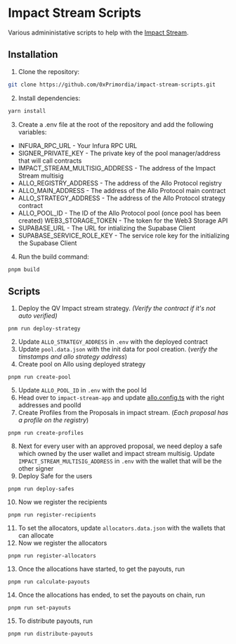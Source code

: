 # Impact Stream Scripts

Various admininistative scripts to help with the [Impact Stream](https://impact.stream).

## Installation

1. Clone the repository:

```bash
git clone https://github.com/0xPrimordia/impact-stream-scripts.git
```

2. Install dependencies:

```bash
yarn install
```

3. Create a .env file at the root of the repository and add the following variables:

- INFURA_RPC_URL - Your Infura RPC URL
- SIGNER_PRIVATE_KEY - The private key of the pool manager/address that will call contracts
- IMPACT_STREAM_MULTISIG_ADDRESS - The address of the Impact Stream multisig
- ALLO_REGISTRY_ADDRESS - The address of the Allo Protocol registry
- ALLO_MAIN_ADDRESS - The address of the Allo Protocol main contract
- ALLO_STRATEGY_ADDRESS - The address of the Allo Protocol strategy contract
- ALLO_POOL_ID - The ID of the Allo Protocol pool (once pool has been created)
  WEB3_STORAGE_TOKEN - The token for the Web3 Storage API
- SUPABASE_URL - The URL for intializing the Supabase Client
- SUPABASE_SERVICE_ROLE_KEY - The service role key for the initializing the Supabase Client

4. Run the build command:

```bash
pnpm build
```

## Scripts

1. Deploy the QV Impact stream strategy. _(Verify the contract if it's not auto verified)_
```shell
pnm run deploy-strategy
```
2. Update `ALLO_STRATEGY_ADDRESS` in `.env` with the deployed contract
3. Update `pool.data.json` with the init data for pool creation. (_verify the timstamps and allo strategy address_)
4. Create pool on Allo using deployed strategy
```shell
pnpm run create-pool
```
5. Update `ALLO_POOL_ID` in `.env` with the pool Id
6. Head over to `impact-stream-app` and update [allo.config.ts](https://github.com/0xPrimordia/impact-stream-app/blob/develop/src/app/%5Blocale%5D/config/allo.config.ts) with the right addresses and poolId
7. Create Profiles from the Proposals in impact stream. (_Each proposal has a profile on the registry_)
```shell
pnpm run create-profiles
```
8. Next for every user with an approved proposal, we need deploy a safe which owned by the user wallet and impact stream multisig.  Update `IMPACT_STREAM_MULTISIG_ADDRESS` in `.env` with the wallet that will be the other signer
9. Deploy Safe for the users
```shell
pnpm run deploy-safes
```
10. Now we register the recipients
```shell
pnpm run register-recipients
```
11. To set the allocators, update `allocators.data.json` with the wallets that can allocate
12. Now we register the allocators
```shell
pnpm run register-allocators
```
13. Once the allocations have started, to get the payouts, run
```shell
pnpm run calculate-payouts
```
14. Once the allocations has ended, to set the payouts on chain, run
```shell
pnpm run set-payouts
```
15. To distribute payouts, run
```shell
pnpm run distribute-payouts
```